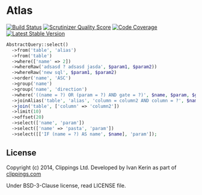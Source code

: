 # Atlas

[![Build Status](https://travis-ci.org/clippings/atlas.png?branch=master)](https://travis-ci.org/clippings/atlas)
[![Scrutinizer Quality Score](https://scrutinizer-ci.com/g/clippings/atlas/badges/quality-score.png?s=429880c25663a4c0c4768fbb4158abe048726e82)](https://scrutinizer-ci.com/g/clippings/atlas/)
[![Code Coverage](https://scrutinizer-ci.com/g/clippings/atlas/badges/coverage.png?s=e32088c682e67d1c7eec28b58f9c6a34a2123ed7)](https://scrutinizer-ci.com/g/clippings/atlas/)
[![Latest Stable Version](https://poser.pugx.org/clippings/atlas/v/stable.png)](https://packagist.org/packages/clippings/atlas)


```php
AbstractQuery::select()
  ->from('table', 'alias')
  ->from('table')
  ->where(['name' => 2])
  ->whereRaw('adsasd ? adsasd jasda', $param1, $param2))
  ->whereRaw('new sql', $param1, $param2)
  ->order('name', 'ASC')
  ->group('name')
  ->group('name', 'direction')
  ->where('((name = ?) OR (param = ?) AND gate = ?)', $name, $param, $gate)
  ->joinAlias('table', 'alias', 'column = column2 AND column = ?', $name1, 'LEFT')
  ->join('table', ['column' => 'column2'])
  ->limit(10)
  ->offset(20)
  ->select(['name', 'param'])
  ->select(['name' => 'pasta', 'param'])
  ->select([['IF (name = ?) AS name', $name], 'param']);
```
## License

Copyright (c) 2014, Clippings Ltd. Developed by Ivan Kerin as part of [clippings.com](http://clippings.com)

Under BSD-3-Clause license, read LICENSE file.
